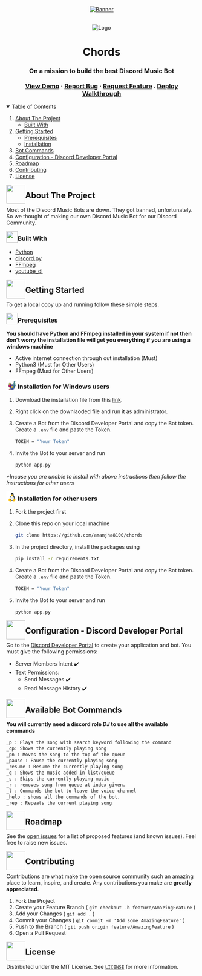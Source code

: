 <div align="center"><a href="https://hacktoberfest.digitalocean.com/"><img src="https://hacktoberfest.digitalocean.com/_nuxt/img/logo-hacktoberfest-full.f42e3b1.svg" alt="Banner" width="60%"/></a></div>

<!-- PROJECT LOGO -->
<br />
<p align="center">
    <img src="./Logo/icon.png" alt="Logo" width="40%">

  <h1 align="center">Chords</h1>

  <h3 align="center">
    On a mission to build the best Discord Music Bot
    <br />
    <br />
    <a href="https://github.com/amanjha8100/chords">View Demo</a>
    ·
    <a href="https://github.com/amanjha8100/chords/issues">Report Bug</a>
    ·
    <a href="https://github.com/amanjha8100/chords/issues">Request Feature</a>
    .
    <a href="https://github.com/amanjha8100/chords/blob/main/doc/deploy.md">Deploy Walkthrough</a>
  </h3>
</p>

<!-- TABLE OF CONTENTS -->
<details open="open">
  <summary>Table of Contents</summary>
  <ol>
    <li>
      <a href="#about-the-project">About The Project</a>
      <ul>
        <li><a href="#built-with">Built With</a></li>
      </ul>
    </li>
    <li>
      <a href="#getting-started">Getting Started</a>
      <ul>
        <li><a href="#prerequisites">Prerequisites</a></li>
        <li><a href="#installation">Installation</a></li>
      </ul>
    </li>
    <li><a href="#available-bot-commands">Bot Commands</a></li>
    <li><a href="#configuration---discord-developer-portal">Configuration - Discord Developer Portal</a></li>
    <li><a href="#roadmap">Roadmap</a></li>
    <li><a href="#contributing">Contributing</a></li>
    <li><a href="#license">License</a></li>
  </ol>
</details>

<!-- ABOUT THE PROJECT -->
<img align="left" src="https://github.com/Yoda-Canada/chords/blob/issue-32/icon/Toicon-icon-fandom-annoy.svg.png" width="50px" height="50px" />

## About The Project

Most of the Discord Music Bots are down. They got banned, unfortunately.\
So we thought of making our own Discord Music Bot for our Discord Community.

<img align="left" src="https://github.com/Yoda-Canada/chords/blob/issue-32/icon/note.png" width="30px" height="30px" />

### Built With

- [Python](https://www.python.org/)
- [discord.py](https://discordpy.readthedocs.io/)
- [FFmpeg](https://www.ffmpeg.org/)
- [youtube_dl](https://pypi.org/project/youtube_dl/)

<!-- GETTING STARTED -->
<img align="left" src="https://github.com/Yoda-Canada/chords/blob/issue-32/icon/Toicon-icon-fandom-charm.svg.png" width="50px" height="50px" />

## Getting Started

To get a local copy up and running follow these simple steps.

<img align="left" src="https://github.com/Yoda-Canada/chords/blob/issue-32/icon/note.png" width="30px" height="30px" />

### Prerequisites

  **You should have Python and FFmpeg installed in your system if not then don't worry the installation file will get you everything if you are using a windows machine**
- Active internet connection through out installation (Must)
- Python3   (Must for Other Users)
- FFmpeg    (Must for Other Users)

<img align="left" src="https://github.com/sagarkumar3105/chords/blob/1bb1bd0e28adabdd1d76ee3bbbc40f3befc2314e/icon/1.png" width="30px" height="30px" />

### Installation for Windows users

1. Download the installation file from this [link](https://downgit.github.io/#/home?url=https://github.com/sagarkumar3105/chords/blob/e1d9a2aa24a5f2bca807466e3f08ee1eca72aa4e/installer.bat).
2. Right click on the downlaoded file and run it as administrator.
3. Create a Bot from the Discord Developer Portal and copy the Bot token. Create a `.env` file and paste the Token.

   ```sh
   TOKEN = "Your Token"
   ```

4. Invite the Bot to your server and run

   ```sh
   python app.py
   ```
*\*Incase you are unable to install with above instructions then follow the Instructions for other users*

<img align="left" src="https://github.com/sagarkumar3105/chords/blob/b29d6e853ad9a70a33efdffd4da4c7763b96cbb6/icon/linux-logo.png" width="30px" height="30px" />

### Installation for other users

1. Fork the project first

2. Clone this repo on your local machine
   ```sh
   git clone https://github.com/amanjha8100/chords
   ```
3. In the project directory, install the packages using

   ```sh
   pip install -r requirements.txt
   ```

4. Create a Bot from the Discord Developer Portal and copy the Bot token. Create a `.env` file and paste the Token.

   ```sh
   TOKEN = "Your Token"
   ```

5. Invite the Bot to your server and run

   ```sh
   python app.py
   ```
 
<!-- CONFIGURATION - DISCORD DEVELOPER PORTAL -->
<img align="left" src="https://github.com/Yoda-Canada/chords/blob/issue-32/icon/Toicon-icon-fandom-steal.svg.png" width="50px" height="50px" />

## Configuration - Discord Developer Portal

Go to the [Discord Developer Portal](https://discord.com/developers/docs/intro) to create your application and bot. You must give the following permissions:

- Server Members Intent ✔️
- Text Permissions:
  - Send Messages ✔️
  - Read Message History ✔️

<img align="left" src="https://github.com/Yoda-Canada/chords/blob/issue-32/icon/Toicon-icon-fandom-rap.svg.png" width="50px" height="50px" />

## Available Bot Commands

**You will currently need a discord role _DJ_ to use all the available commands**

```
_p : Plays the song with search keyword following the command
_cp: Shows the currently playing song
_pn : Moves the song to the top of the queue
_pause : Pause the currently playing song
_resume : Resume the currently playing song
_q : Shows the music added in list/queue
_s : Skips the currently playing music
_r : removes song from queue at index given.
_l : Commands the bot to leave the voice channel
_help : shows all the commands of the bot.
_rep : Repeats the current playing song
```

<!-- ROADMAP -->
 <img align="left" src="https://github.com/Yoda-Canada/chords/blob/issue-32/icon/Toicon-icon-fandom-drop.svg.png" width="50px" height="50px"  />

## Roadmap

See the [open issues](https://github.com/amanjha8100/chords/issues) for a list of proposed features (and known issues). Feel free to raise new issues.

<!-- CONTRIBUTING -->
 <img align="left" src="https://github.com/Yoda-Canada/chords/blob/issue-32/icon/Toicon-icon-fandom-shred.svg.png" width="50px" height="50px" />

## Contributing

Contributions are what make the open source community such an amazing place to learn, inspire, and create. Any contributions you make are **greatly appreciated**.

1. Fork the Project
2. Create your Feature Branch ( `git checkout -b feature/AmazingFeature` )
3. Add your Changes ( `git add .` )
4. Commit your Changes ( `git commit -m 'Add some AmazingFeature'` )
5. Push to the Branch ( `git push origin feature/AmazingFeature` )
6. Open a Pull Request

<!-- LICENSE -->
 <img align="left" src="https://github.com/Yoda-Canada/chords/blob/issue-32/icon/Toicon-icon-fandom-sound.svg.png" width="50px" height="50px" />

## License

Distributed under the MIT License. See [`LICENSE`](LICENSE) for more information.
